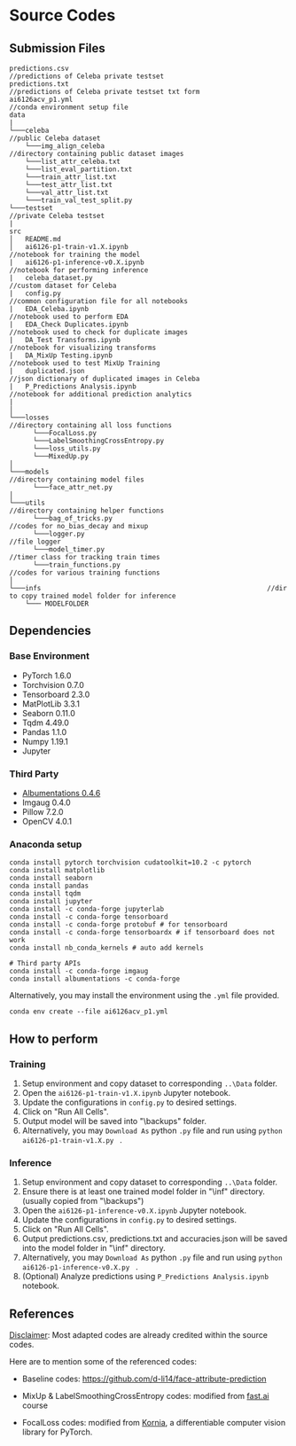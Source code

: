 # Source Codes
## Submission Files

```
predictions.csv													 //predictions of Celeba private testset
predictions.txt													 //predictions of Celeba private testset txt form
ai6126acv_p1.yml												 //conda environment setup file
data
|
└───celeba                                                       //public Celeba dataset
	└───img_align_celeba										 //directory containing public dataset images
	└───list_attr_celeba.txt
	└───list_eval_partition.txt
	└───train_attr_list.txt
	└───test_attr_list.txt
	└───val_attr_list.txt
	└───train_val_test_split.py
└───testset                                                      //private Celeba testset
|
src
│   README.md
│   ai6126-p1-train-v1.X.ipynb                                   //notebook for training the model
|   ai6126-p1-inference-v0.X.ipynb                               //notebook for performing inference
|   celeba_dataset.py                                            //custom dataset for Celeba
|   config.py                                                    //common configuration file for all notebooks
|   EDA_Celeba.ipynb											 //notebook used to perform EDA
|   EDA_Check Duplicates.ipynb									 //notebook used to check for duplicate images
|   DA_Test Transforms.ipynb									 //notebook for visualizing transforms
|   DA_MixUp Testing.ipynb										 //notebook used to test MixUp Training
|   duplicated.json                                              //json dictionary of duplicated images in Celeba
|   P_Predictions Analysis.ipynb								 //notebook for additional prediction analytics
|   
│
└───losses                                                       //directory containing all loss functions
      └───FocalLoss.py
      └───LabelSmoothingCrossEntropy.py
      └───loss_utils.py
      └───MixedUp.py
│
└───models                                                       //directory containing model files
      └───face_attr_net.py
│
└───utils  														 //directory containing helper functions
      └───bag_of_tricks.py										 //codes for no_bias_decay and mixup
      └───logger.py												 //file logger
      └───model_timer.py										 //timer class for tracking train times
      └───train_functions.py								     //codes for various training functions
│
└───infs 														 //dir to copy trained model folder for inference
	└─── MODELFOLDER
```

## Dependencies

### Base Environment

+ PyTorch 1.6.0
+ Torchvision 0.7.0
+ Tensorboard 2.3.0
+ MatPlotLib 3.3.1
+ Seaborn 0.11.0
+ Tqdm 4.49.0
+ Pandas 1.1.0
+ Numpy 1.19.1
+ Jupyter 

### Third Party

+ [Albumentations 0.4.6](https://github.com/albumentations-team/albumentations)
+ Imgaug 0.4.0 
+ Pillow 7.2.0
+ OpenCV 4.0.1 

### Anaconda setup

```shell script
conda install pytorch torchvision cudatoolkit=10.2 -c pytorch
conda install matplotlib
conda install seaborn
conda install pandas
conda install tqdm
conda install jupyter
conda install -c conda-forge jupyterlab
conda install -c conda-forge tensorboard
conda install -c conda-forge protobuf # for tensorboard
conda install -c conda-forge tensorboardx # if tensorboard does not work
conda install nb_conda_kernels # auto add kernels

# Third party APIs
conda install -c conda-forge imgaug
conda install albumentations -c conda-forge
```

Alternatively, you may install the environment using the `.yml` file provided.

```shell
conda env create --file ai6126acv_p1.yml
```

## How to perform

### Training

1. Setup environment and copy dataset to corresponding `..\Data` folder.
2. Open the `ai6126-p1-train-v1.X.ipynb` Jupyter notebook.
3. Update the configurations in `config.py` to desired settings.
4. Click on "Run All Cells".
5. Output model will be saved into "\backups" folder.
6. Alternatively, you may `Download As` python `.py` file and run using `python ai6126-p1-train-v1.X.py ` .

### Inference

1. Setup environment and copy dataset to corresponding `..\Data` folder.
2. Ensure there is at least one trained model folder in "\inf" directory. (usually copied from "\backups")
3. Open the `ai6126-p1-inference-v0.X.ipynb` Jupyter notebook.
4. Update the configurations in `config.py` to desired settings.
5. Click on "Run All Cells".
6. Output predictions.csv, predictions.txt and accuracies.json will be saved into the model folder in "\inf" directory.
7. Alternatively, you may `Download As` python `.py` file and run using `python ai6126-p1-inference-v0.X.py ` .
8. (Optional) Analyze predictions using `P_Predictions Analysis.ipynb` notebook.

## References

<u>Disclaimer</u>: Most adapted codes are already credited within the source codes. 

Here are to mention some of the referenced codes:

+ Baseline codes: https://github.com/d-li14/face-attribute-prediction

+ MixUp & LabelSmoothingCrossEntropy codes: modified from [fast.ai](https://www.fast.ai/) course

+ FocalLoss codes: modified from [Kornia](https://github.com/kornia/kornia/blob/master/kornia/losses/focal.py), a differentiable computer vision library for PyTorch.

